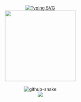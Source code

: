 <div align="center">

  <!-- dynamic typing effect 动态打字效果 -->
  <div>
      <a href="https://github.com/zhangsongyang">
      <img src="https://readme-typing-svg.demolab.com?font=Fira+Code&pause=1000&width=435&lines=fmt.Println(%22Hello%2C+World!%22);%E6%84%BF%E6%82%A8%E6%AF%8F%E5%A4%A9%E9%83%BD%E5%85%85%E6%BB%A1%E9%98%B3%E5%85%89%EF%BC%8C%E5%BF%AB%E4%B9%90%E5%B8%B8%E4%BC%B4%E5%B7%A6%E5%8F%B3%EF%BC%81" alt="Typing SVG" /></a>
    </a>
  </div>

  <!-- knock code pictures 敲代码的图片 -->
  <picture>
    <source media="(prefers-color-scheme: dark)" srcset="https://cdn.jsdelivr.net/gh/sun0225SUN/sun0225SUN/assets/images/coding.gif" />
    <source media="(prefers-color-scheme: light)" srcset="https://cdn.jsdelivr.net/gh/sun0225SUN/sun0225SUN/assets/images/developer.svg" height="225px" />
    <img src="https://cdn.jsdelivr.net/gh/sun0225SUN/sun0225SUN/assets/images/coding.gif" />
  </picture>

  <!-- for beauty 留个空行好看点 -->
  <div>&nbsp;</div>

  <!-- Snake Code Contribution Map 贪吃蛇代码贡献图 -->
  <picture>
    <source media="(prefers-color-scheme: dark)" srcset="https://cdn.jsdelivr.net/gh/sun0225SUN/sun0225SUN/profile-snake-contrib/github-contribution-grid-snake-dark.svg" />
    <source media="(prefers-color-scheme: light)" srcset="https://cdn.jsdelivr.net/gh/sun0225SUN/sun0225SUN/profile-snake-contrib/github-contribution-grid-snake.svg" />
    <img alt="github-snake" src="https://cdn.jsdelivr.net/gh/sun0225SUN/sun0225SUN/profile-snake-contrib/github-contribution-grid-snake-dark.svg" />
  </picture>

  <!-- GitHub 奖杯🏆 -->
<div><img src="https://github-profile-trophy.vercel.app/?username=sun0225SUN&theme=gruvbox&row=1&column=7&no-frame=true&no-bg=true" /><br/></div>


</div>

</div>
